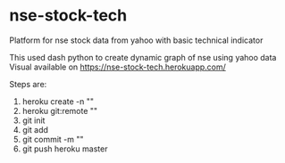 # nse-stock-tech
Platform for nse stock data from yahoo with basic technical indicator

This used dash python to create dynamic graph of nse using yahoo data
Visual available on https://nse-stock-tech.herokuapp.com/

Steps are:

1. heroku create -n "<heroku app name>"
2. heroku git:remote "<heroku app name>"
3. git init
4. git add <filename>
5. git commit -m "<comment>"
6. git push heroku master
